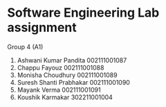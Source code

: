 # Software Engineering Lab assignment

Group 4 (A1)

1. Ashwani Kumar Pandita    002111001087
2. Chappu Fayouz            002111001088
3. Monisha Choudhury        002111001089
4. Suresh Shanti Prabhakar  002111001090
5. Mayank Verma             002111001091
6. Koushik Karmakar         302211001004
